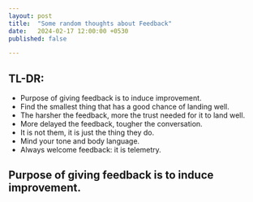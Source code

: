 ```yaml
---
layout: post
title:  "Some random thoughts about Feedback"
date:   2024-02-17 12:00:00 +0530
published: false

---
```


## TL-DR:
* Purpose of giving feedback is to induce improvement.
* Find the smallest thing that has a good chance of landing well.
* The harsher the feedback, more the trust needed for it to land well.
* More delayed the feedback, tougher the conversation.
* It is not them, it is just the thing they do.
* Mind your tone and body language.
* Always welcome feedback: it is telemetry.

## Purpose of giving feedback is to induce improvement.
